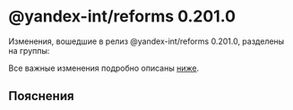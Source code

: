 # @yandex-int/reforms 0.201.0

<!-- ЧЕЛОВЕЧЕСКОЕ ВСТУПЛЕНИЕ -->

Изменения, вошедшие в релиз @yandex-int/reforms 0.201.0, разделены на группы:

Все важные изменения подробно описаны [ниже](#Пояснения).

## Пояснения

